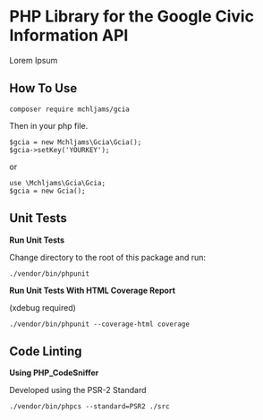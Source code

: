 PHP Library for the Google Civic Information API
=====

Lorem Ipsum

How To Use
-----

```
composer require mchljams/gcia
```
Then in your php file.

```
$gcia = new Mchljams\Gcia\Gcia();
$gcia->setKey('YOURKEY');
```
or 

```
use \Mchljams\Gcia\Gcia;
$gcia = new Gcia();
```

Unit Tests
-----
**Run Unit Tests**

Change directory to the root of this package and run:

```
./vendor/bin/phpunit
```

**Run Unit Tests With HTML Coverage Report**

(xdebug required)

```
./vendor/bin/phpunit --coverage-html coverage
```

Code Linting
-----
**Using PHP_CodeSniffer**

Developed using the PSR-2 Standard

```
./vendor/bin/phpcs --standard=PSR2 ./src
```
